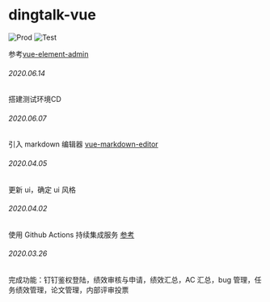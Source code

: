 # dingtalk-vue

![Prod](https://github.com/zhanyeye/dingtalk-vue/workflows/Prod/badge.svg)
![Test](https://github.com/zhanyeye/dingtalk-vue/workflows/Test/badge.svg)

参考[vue-element-admin](https://github.com/PanJiaChen/vue-element-admin)

###### 2020.06.14
搭建测试环境CD

###### 2020.06.07

引入 markdown 编辑器 [vue-markdown-editor](https://github.com/code-farmer-i/vue-markdown-editor)

###### 2020.04.05

更新 ui，确定 ui 风格

###### 2020.04.02

使用 Github Actions 持续集成服务 [参考](https://segmentfault.com/a/1190000021914414)

###### 2020.03.26

完成功能：钉钉鉴权登陆，绩效审核与申请，绩效汇总，AC 汇总，bug 管理，任务绩效管理，论文管理，内部评审投票
